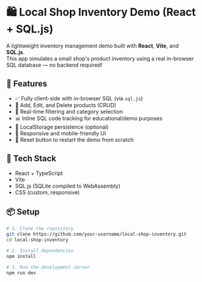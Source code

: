 # 🛍️ Local Shop Inventory Demo (React + SQL.js)

A lightweight inventory management demo built with **React**, **Vite**, and **SQL.js**.  
This app simulates a small shop's product inventory using a real in-browser SQL database — no backend required!

## 🚀 Features

- ✅ Fully client-side with in-browser SQL (via `sql.js`)
- 🧠 Add, Edit, and Delete products (CRUD)
- 🔎 Real-time filtering and category selection
- 📊 Inline SQL code tracking for educational/demo purposes
- 💾 LocalStorage persistence (optional)
- 🎨 Responsive and mobile-friendly UI
- 🧪 Reset button to restart the demo from scratch

## 🧱 Tech Stack

- React + TypeScript
- Vite
- SQL.js (SQLite compiled to WebAssembly)
- CSS (custom, responsive)

## 📦 Setup

```bash
# 1. Clone the repository
git clone https://github.com/your-username/local-shop-inventory.git
cd local-shop-inventory

# 2. Install dependencies
npm install

# 3. Run the development server
npm run dev
